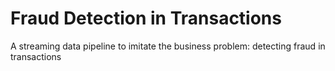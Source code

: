 # Fraud Detection in Transactions
A streaming data pipeline to imitate the business problem: detecting fraud in transactions
